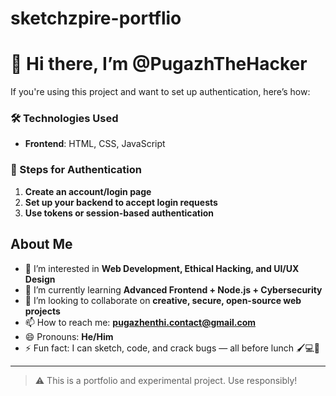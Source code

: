 # sketchzpire-portflio
# 👋 Hi there, I’m @PugazhTheHacker



If you're using this project and want to set up authentication, here’s how:

### 🛠️ Technologies Used
- **Frontend**: HTML, CSS, JavaScript


### 🔑 Steps for Authentication

1. **Create an account/login page**
2. **Set up your backend to accept login requests**
3. **Use tokens or session-based authentication**


## About Me

- 👀 I’m interested in **Web Development, Ethical Hacking, and UI/UX Design**
- 🌱 I’m currently learning **Advanced Frontend + Node.js + Cybersecurity**
- 💞️ I’m looking to collaborate on **creative, secure, open-source web projects**
- 📫 How to reach me: **[pugazhenthi.contact@gmail.com](mailto:pugazhenthi.contact@gmail.com)**  
- 😄 Pronouns: **He/Him**
- ⚡ Fun fact: I can sketch, code, and crack bugs — all before lunch 🖌️💻🐞

---

> ⚠️ This is a portfolio and experimental project. Use responsibly!

<!---
Pugazh2006/Pugazh2006 is a ✨ special ✨ repository because its `README.md` (this file) appears on your GitHub profile.
You can click the Preview link to take a look at your changes.
--->









